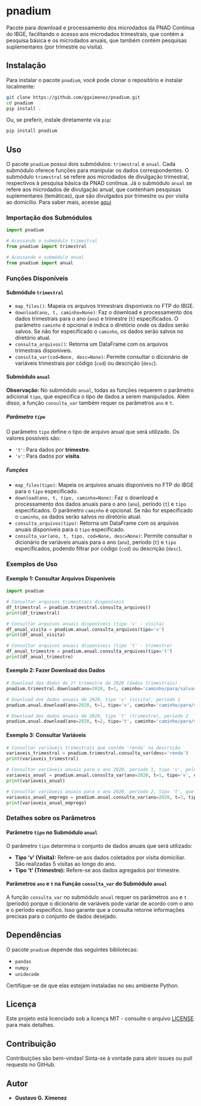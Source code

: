 # pnadium

Pacote para download e processamento dos microdados da PNAD Contínua do IBGE, facilitando o acesso aos microdados trimestrais, que contém a pesquisa básica e os microdados anuais, que também contém pesquisas suplementares (por trimestre ou visita).

## Instalação

Para instalar o pacote `pnadium`, você pode clonar o repositório e instalar localmente:

```bash
git clone https://github.com/ggximenez/pnadium.git
cd pnadium
pip install .
```

Ou, se preferir, instale diretamente via `pip`:

```bash
pip install pnadium
```

## Uso

O pacote `pnadium` possui dois submódulos: `trimestral` e `anual`. Cada submódulo oferece funções para manipular os dados correspondentes. O submódulo `trimestral` se refere aos microdados de divulgação trimestral, respectivos à pesquisa básica da PNAD contínua. Já o submódulo `anual` se refere aos microdados de divulgação anual, que contenham pesquisas suplementares (temáticas), que são divulgados por trimestre ou por visita ao domicílio. Para saber mais, acesse [aqui](https://ftp.ibge.gov.br/Trabalho_e_Rendimento/Pesquisa_Nacional_por_Amostra_de_Domicilios_continua/Trimestral/Microdados/LEIA-ME.pdf)

### Importação dos Submódulos

```python
import pnadium

# Acessando o submódulo trimestral
from pnadium import trimestral

# Acessando o submódulo anual
from pnadium import anual
```

### Funções Disponíveis

#### Submódulo `trimestral`

- `map_files()`: Mapeia os arquivos trimestrais disponíveis no FTP do IBGE.
- `download(ano, t, caminho=None)`: Faz o download e processamento dos dados trimestrais para o ano (`ano`) e trimestre (`t`) especificados. O parâmetro `caminho` é opcional e indica o diretório onde os dados serão salvos. Se não for especificado o `caminho`, os dados serão salvos no diretório atual.
- `consulta_arquivos()`: Retorna um DataFrame com os arquivos trimestrais disponíveis.
- `consulta_var(cod=None, desc=None)`: Permite consultar o dicionário de variáveis trimestrais por código (`cod`) ou descrição (`desc`).

#### Submódulo `anual`

**Observação:** No submódulo `anual`, todas as funções requerem o parâmetro adicional `tipo`, que especifica o tipo de dados a serem manipulados. Além disso, a função `consulta_var` também requer os parâmetros `ano` e `t`.

##### Parâmetro `tipo`

O parâmetro `tipo` define o tipo de arquivo anual que será utilizado. Os valores possíveis são:

- `'t'`: Para dados por **trimestre**.
- `'v'`: Para dados por **visita**.

##### Funções

- `map_files(tipo)`: Mapeia os arquivos anuais disponíveis no FTP do IBGE para o `tipo` especificado.
- `download(ano, t, tipo, caminho=None)`: Faz o download e processamento dos dados anuais para o ano (`ano`), período (`t`) e `tipo` especificados. O parâmetro `caminho` é opcional. Se não for especificado o `caminho`, os dados serão salvos no diretório atual.
- `consulta_arquivos(tipo)`: Retorna um DataFrame com os arquivos anuais disponíveis para o `tipo` especificado.
- `consulta_var(ano, t, tipo, cod=None, desc=None)`: Permite consultar o dicionário de variáveis anuais para o ano (`ano`), período (`t`) e `tipo` especificados, podendo filtrar por código (`cod`) ou descrição (`desc`).

### Exemplos de Uso

#### Exemplo 1: Consultar Arquivos Disponíveis

```python
import pnadium

# Consultar arquivos trimestrais disponíveis
df_trimestral = pnadium.trimestral.consulta_arquivos()
print(df_trimestral)

# Consultar arquivos anuais disponíveis (tipo 'v' - visita)
df_anual_visita = pnadium.anual.consulta_arquivos(tipo='v')
print(df_anual_visita)

# Consultar arquivos anuais disponíveis (tipo 't' - trimestre)
df_anual_trimestre = pnadium.anual.consulta_arquivos(tipo='t')
print(df_anual_trimestre)
```

#### Exemplo 2: Fazer Download dos Dados

```python
# Download dos dados do 1º trimestre de 2020 (dados trimestrais)
pnadium.trimestral.download(ano=2020, t=1, caminho='caminho/para/salvar')

# Download dos dados anuais de 2020, tipo 'v' (visita), período 1
pnadium.anual.download(ano=2020, t=1, tipo='v', caminho='caminho/para/salvar')

# Download dos dados anuais de 2020, tipo 't' (trimestre), período 2
pnadium.anual.download(ano=2020, t=2, tipo='t', caminho='caminho/para/salvar')
```

#### Exemplo 3: Consultar Variáveis

```python
# Consultar variáveis trimestrais que contêm 'renda' na descrição
variaveis_trimestral = pnadium.trimestral.consulta_var(desc='renda')
print(variaveis_trimestral)

# Consultar variáveis anuais para o ano 2020, período 1, tipo 'v', pelo código 'V2009'
variaveis_anual = pnadium.anual.consulta_var(ano=2020, t=1, tipo='v', cod='V2009')
print(variaveis_anual)

# Consultar variáveis anuais para o ano 2020, período 2, tipo 't', que contêm 'emprego' na descrição
variaveis_anual_emprego = pnadium.anual.consulta_var(ano=2020, t=2, tipo='t', desc='emprego')
print(variaveis_anual_emprego)
```

### Detalhes sobre os Parâmetros

#### Parâmetro `tipo` no Submódulo `anual`

O parâmetro `tipo` determina o conjunto de dados anuais que será utilizado:

- **Tipo 'v' (Visita):** Refere-se aos dados coletados por visita domiciliar. São realizadas 5 visitas ao longo do ano. 
- **Tipo 't' (Trimestre):** Refere-se aos dados agregados por trimestre.

#### Parâmetros `ano` e `t` na Função `consulta_var` do Submódulo `anual`

A função `consulta_var` no submódulo `anual` requer os parâmetros `ano` e `t` (período) porque o dicionário de variáveis pode variar de acordo com o ano e o período específico. Isso garante que a consulta retorne informações precisas para o conjunto de dados desejado.

## Dependências

O pacote `pnadium` depende das seguintes bibliotecas:

- `pandas`
- `numpy`
- `unidecode`

Certifique-se de que elas estejam instaladas no seu ambiente Python.

## Licença

Este projeto está licenciado sob a licença MIT - consulte o arquivo [LICENSE](LICENSE) para mais detalhes.

## Contribuição

Contribuições são bem-vindas! Sinta-se à vontade para abrir issues ou pull requests no GitHub.

## Autor

- **Gustavo G. Ximenez**
